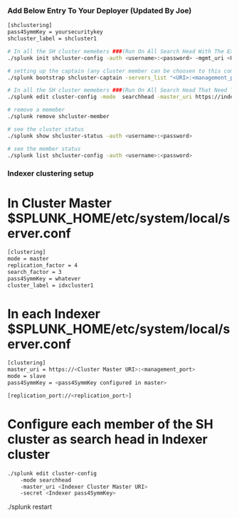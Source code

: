 ### Add Below Entry To Your Deployer (Updated By Joe)
```sh
[shclustering]
pass4SymmKey = yoursecuritykey
shcluster_label = shcluster1
```
```sh 
# In all the SH cluster memebers ###(Run On All Search Head With The Exception Of Deployer)
./splunk init shcluster-config -auth <username>:<password> -mgmt_uri <URI>:<management_port> -replication_port <replication_port> -replication_factor <n> -conf_deploy_fetch_url <URL>:<management_port> -secret <security_key> -shcluster_label <label>
```
```sh 
# setting up the captain (any cluster member can be choosen to this command, that perticular instance will be the first captain)
./splunk bootstrap shcluster-captain -servers_list "<URI>:<management_port>,<URI>:<management_port>,..." -auth <username>:<password>
```
```sh 
# In all the SH cluster memebers ###(Run On All Search Head That Need To Receive Data On Indexer  )
./splunk edit cluster-config -mode  searchhead -master_uri https://indexerNodeMaster:8089(mgtport) -secret password 
```

```sh 
# remove a memeber 
./splunk remove shcluster-member
```
```sh 
# see the cluster status
./splunk show shcluster-status -auth <username>:<password>
```
```sh 
# see the member status
./splunk list shcluster-config -auth <username>:<password>
```

### Indexer clustering setup 

# In Cluster Master $SPLUNK_HOME/etc/system/local/server.conf
```sh 
[clustering]
mode = master
replication_factor = 4
search_factor = 3
pass4SymmKey = whatever
cluster_label = idxcluster1
```
# In each Indexer $SPLUNK_HOME/etc/system/local/server.conf
```sh 
[clustering]
master_uri = https://<Cluster Master URI>:<management_port>
mode = slave
pass4SymmKey = <pass4SymmKey configured in master>

[replication_port://<replication_port>]
```
# Configure each member of the SH cluster as search head in Indexer cluster
```sh 
./splunk edit cluster-config 
    -mode searchhead 
    -master_uri <Indexer Cluster Master URI>
    -secret <Indexer pass4SymmKey> 
```
./splunk restart
